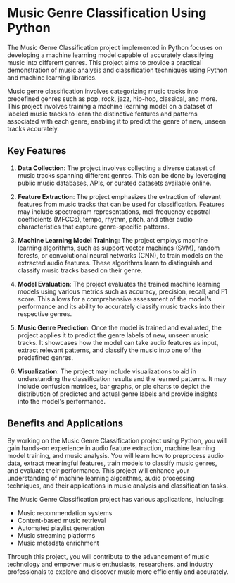 # Music Genre Classification Using Python

The Music Genre Classification project implemented in Python focuses on developing a machine learning model capable of accurately classifying music into different genres. This project aims to provide a practical demonstration of music analysis and classification techniques using Python and machine learning libraries.

Music genre classification involves categorizing music tracks into predefined genres such as pop, rock, jazz, hip-hop, classical, and more. This project involves training a machine learning model on a dataset of labeled music tracks to learn the distinctive features and patterns associated with each genre, enabling it to predict the genre of new, unseen tracks accurately.

## Key Features

1. **Data Collection**: The project involves collecting a diverse dataset of music tracks spanning different genres. This can be done by leveraging public music databases, APIs, or curated datasets available online.

2. **Feature Extraction**: The project emphasizes the extraction of relevant features from music tracks that can be used for classification. Features may include spectrogram representations, mel-frequency cepstral coefficients (MFCCs), tempo, rhythm, pitch, and other audio characteristics that capture genre-specific patterns.

3. **Machine Learning Model Training**: The project employs machine learning algorithms, such as support vector machines (SVM), random forests, or convolutional neural networks (CNN), to train models on the extracted audio features. These algorithms learn to distinguish and classify music tracks based on their genre.

4. **Model Evaluation**: The project evaluates the trained machine learning models using various metrics such as accuracy, precision, recall, and F1 score. This allows for a comprehensive assessment of the model's performance and its ability to accurately classify music tracks into their respective genres.

5. **Music Genre Prediction**: Once the model is trained and evaluated, the project applies it to predict the genre labels of new, unseen music tracks. It showcases how the model can take audio features as input, extract relevant patterns, and classify the music into one of the predefined genres.

6. **Visualization**: The project may include visualizations to aid in understanding the classification results and the learned patterns. It may include confusion matrices, bar graphs, or pie charts to depict the distribution of predicted and actual genre labels and provide insights into the model's performance.

## Benefits and Applications

By working on the Music Genre Classification project using Python, you will gain hands-on experience in audio feature extraction, machine learning model training, and music analysis. You will learn how to preprocess audio data, extract meaningful features, train models to classify music genres, and evaluate their performance. This project will enhance your understanding of machine learning algorithms, audio processing techniques, and their applications in music analysis and classification tasks.

The Music Genre Classification project has various applications, including:

- Music recommendation systems
- Content-based music retrieval
- Automated playlist generation
- Music streaming platforms
- Music metadata enrichment

Through this project, you will contribute to the advancement of music technology and empower music enthusiasts, researchers, and industry professionals to explore and discover music more efficiently and accurately.
